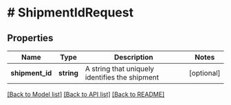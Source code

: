 # # ShipmentIdRequest

## Properties

Name | Type | Description | Notes
------------ | ------------- | ------------- | -------------
**shipment_id** | **string** | A string that uniquely identifies the shipment | [optional]

[[Back to Model list]](../../README.md#models) [[Back to API list]](../../README.md#endpoints) [[Back to README]](../../README.md)
